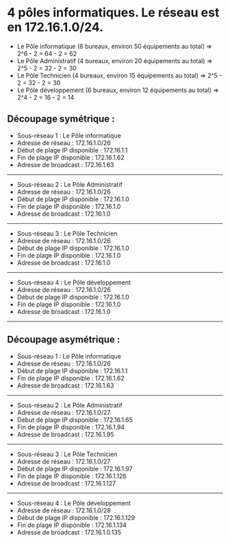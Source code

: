 # 4 pôles informatiques. Le réseau est en 172.16.1.0/24.

- Le Pôle informatique (6 bureaux, environ 50 équipements au total) => 2^6 - 2 = 64 - 2 = 62
- Le Pôle Administratif (4 bureaux, environ 20 équipements au total) => 2^5 - 2 = 32 - 2 = 30
- Le Pôle Technicien (4 bureaux, environ 15 équipements au total) => 2^5 - 2 = 32 - 2 = 30
- Le Pôle développement (6 bureaux, environ 12 équipements au total) => 2^4 - 2 = 16 - 2 = 14


## **Découpage symétrique :**

- Sous-réseau 1 : Le Pôle informatique
- Adresse de réseau : 172.16.1.0/26
- Début de plage IP disponible : 172.16.1.1
- Fin de plage IP disponible : 172.16.1.62
- Adresse de broadcast : 172.16.1.63
---
- Sous-réseau 2 : Le Pôle Administratif
- Adresse de réseau : 172.16.1.0/26
- Début de plage IP disponible : 172.16.1.0
- Fin de plage IP disponible : 172.16.1.0
- Adresse de broadcast : 172.16.1.0
 ---
- Sous-réseau 3 : Le Pôle Technicien
- Adresse de réseau : 172.16.1.0/26
- Début de plage IP disponible : 172.16.1.0
- Fin de plage IP disponible : 172.16.1.0
- Adresse de broadcast : 172.16.1.0
---
- Sous-réseau 4 : Le Pôle développement
- Adresse de réseau : 172.16.1.0/26
- Début de plage IP disponible : 172.16.1.0
- Fin de plage IP disponible : 172.16.1.0
- Adresse de broadcast : 172.16.1.0
---


## **Découpage asymétrique :**

- Sous-réseau 1 : Le Pôle informatique
- Adresse de réseau : 172.16.1.0/26
- Début de plage IP disponible : 172.16.1.1
- Fin de plage IP disponible : 172.16.1.62
- Adresse de broadcast : 172.16.1.63
---
- Sous-réseau 2 : Le Pôle Administratif
- Adresse de réseau : 172.16.1.0/27
- Début de plage IP disponible : 172.16.1.65
- Fin de plage IP disponible : 172.16.1.94
- Adresse de broadcast : 172.16.1.95
 ---
- Sous-réseau 3 : Le Pôle Technicien
- Adresse de réseau : 172.16.1.0/27
- Début de plage IP disponible : 172.16.1.97
- Fin de plage IP disponible : 172.16.1.126
- Adresse de broadcast : 172.16.1.127
---
- Sous-réseau 4 : Le Pôle développement
- Adresse de réseau : 172.16.1.0/28
- Début de plage IP disponible : 172.16.1.129
- Fin de plage IP disponible : 172.16.1.134
- Adresse de broadcast : 172.16.1.0.135
